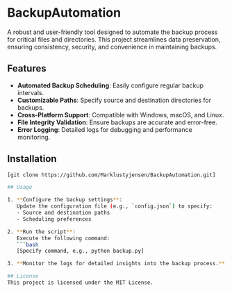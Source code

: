 # BackupAutomation

A robust and user-friendly tool designed to automate the backup process for critical files and directories. This project streamlines data preservation, ensuring consistency, security, and convenience in maintaining backups.

## Features

- **Automated Backup Scheduling**: Easily configure regular backup intervals.
- **Customizable Paths**: Specify source and destination directories for backups.
- **Cross-Platform Support**: Compatible with Windows, macOS, and Linux.
- **File Integrity Validation**: Ensure backups are accurate and error-free.
- **Error Logging**: Detailed logs for debugging and performance monitoring.

## Installation

```bash
[git clone https://github.com/Marklustyjensen/BackupAutomation.git]

## Usage

1. **Configure the backup settings**:  
   Update the configuration file (e.g., `config.json`) to specify:
   - Source and destination paths
   - Scheduling preferences

2. **Run the script**:  
   Execute the following command:  
   ```bash
   [Specify command, e.g., python backup.py]

3. **Monitor the logs for detailed insights into the backup process.**:

## License
This project is licensed under the MIT License.
